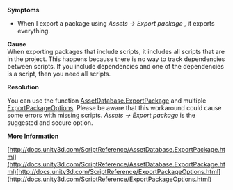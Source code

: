 **Symptoms**

- When I export a package using  *Assets -> Export package* , it exports everything.

**Cause**  
When exporting packages that include scripts, it includes all scripts that are in the project. This happens because there is no way to track dependencies between scripts. If you include dependencies and one of the dependencies is a script, then you need all scripts.  

**Resolution**

You can use the function [AssetDatabase.ExportPackage](http://docs.unity3d.com/ScriptReference/AssetDatabase.ExportPackage.html) and multiple [ExportPackageOptions](http://docs.unity3d.com/ScriptReference/ExportPackageOptions.html). Please be aware that this workaround could cause some errors with missing scripts.  *Assets -> Export package*  is the suggested and secure option.

**More Information**  

[http://docs.unity3d.com/ScriptReference/AssetDatabase.ExportPackage.html](http://docs.unity3d.com/ScriptReference/AssetDatabase.ExportPackage.html)[http://docs.unity3d.com/ScriptReference/ExportPackageOptions.html](http://docs.unity3d.com/ScriptReference/ExportPackageOptions.html)       
